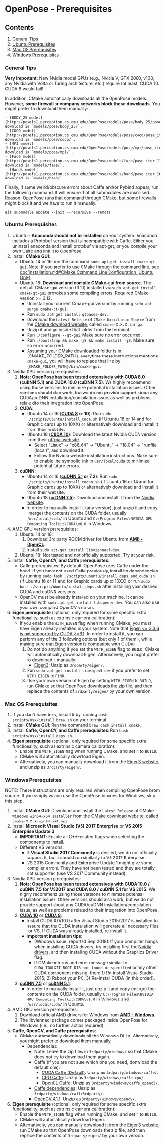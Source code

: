 OpenPose - Prerequisites
==========================

## Contents
1. [General Tips](#general-tips)
2. [Ubuntu Prerequisites](#ubuntu-prerequisites)
3. [Mac OS Prerequisites](#mac-os-prerequisites)
4. [Windows Prerequisites](#windows-prerequisites)



### General Tips
**Very important**: New Nvidia model GPUs (e.g., Nvidia V, GTX 2080, v100, any Nvidia with Volta or Turing architecture, etc.) require (at least) CUDA 10. CUDA 8 would fail!

In addition, CMake automatically downloads all the OpenPose models. However, **some firewall or company networks block these downloads**. You might prefer to download them manually:

    - [BODY_25 model](http://posefs1.perception.cs.cmu.edu/OpenPose/models/pose/body_25/pose_iter_584000.caffemodel): download in `models/pose/body_25/`.
    - [COCO model](http://posefs1.perception.cs.cmu.edu/OpenPose/models/pose/coco/pose_iter_440000.caffemodel): download in `models/pose/coco/`.
    - [MPI model](http://posefs1.perception.cs.cmu.edu/OpenPose/models/pose/mpi/pose_iter_160000.caffemodel): download in `models/pose/mpi/`.
    - [Face model](http://posefs1.perception.cs.cmu.edu/OpenPose/models/face/pose_iter_116000.caffemodel): download in `models/face/`.
    - [Hands model](http://posefs1.perception.cs.cmu.edu/OpenPose/models/hand/pose_iter_102000.caffemodel): download in `models/hand/`.

Finally, if some weird/obscure errors about Caffe and/or Pybind appear, run the following command. It will ensure that all submodules are iniatilised. Reason: OpenPose runs that command through CMake, but some firewalls might block it and we have to run it manually.
```
git submodule update --init --recursive --remote
```



### Ubuntu Prerequisites
1. Ubuntu - **Anaconda should not be installed** on your system. Anaconda includes a Protobuf version that is incompatible with Caffe. Either you uninstall anaconda and install protobuf via apt-get, or you compile your own Caffe and link it to OpenPose.
2. Install **CMake GUI**:
    - Ubuntu 14 or 16: run the command `sudo apt-get install cmake-qt-gui`. Note: If you prefer to use CMake through the command line, see [doc/installation.md#CMake Command Line Configuration (Ubuntu Only)](./installation.md#cmake-command-line-configuration-ubuntu-only).
    - Ubuntu 18: **Download and compile CMake-gui from source**. The default CMake-gui version (3.10) installed via `sudo apt-get install cmake-qt-gui` provokes some compiling errors. Required CMake version >= 3.12.
        - Uninstall your current Cmake-gui version by running `sudo apt purge cmake-qt-gui`.
        - Run `sudo apt-get install qtbase5-dev`.
        - Download the `Latest Release` of `CMake Unix/Linux Source` from the [CMake download website](https://cmake.org/download/), called `cmake-X.X.X.tar.gz`.
        - Unzip it and go inside that folder from the terminal.
        - Run `./configure --qt-gui`. Make sure no error occurred.
        - Run `./bootstrap && make -j8 && make install -j8`. Make sure no error occurred.
        - Assuming your CMake downloaded folder is in {CMAKE_FOLDER_PATH}, everytime these instructions mentions `cmake-gui`, you will have to replace that line by `{CMAKE_FOLDER_PATH}/bin/cmake-gui`.
3. Nvidia GPU version prerequisites:
    1. **Note: OpenPose has been tested extensively with CUDA 8.0 (cuDNN 5.1) and CUDA 10.0 (cuDNN 7.5)**. We highly recommend using those versions to minimize potential installation issues. Other versions should also work, but we do not provide support about any CUDA/cuDNN installation/compilation issue, as well as problems relate dto their integration into OpenPose.
    2. **CUDA**:
        - Ubuntu 14 or 16 ([**CUDA 8**](https://developer.nvidia.com/cuda-80-ga2-download-archive) **or 10**): Run `sudo ./scripts/ubuntu/install_cuda.sh` (if Ubuntu 16 or 14 and for Graphic cards up to 10XX) or alternatively download and install it from their website.
        - Ubuntu 18 ([**CUDA 10**](https://developer.nvidia.com/cuda-downloads)): Download the latest Nvidia CUDA version from their [official website](https://developer.nvidia.com/cuda-downloads).
            - Select "Linux" -> "x86_64" -> "Ubuntu" -> "18.04" -> "runfile (local)", and download it.
            - Follow the Nvidia website installation instructions. Make sure to enable the symbolic link in `usr/local/cuda` to minimize potential future errors.
    3. **cuDNN**:
        - Ubuntu 14 or 16 ([**cuDNN 5.1**](https://developer.nvidia.com/rdp/cudnn-archive) **or 7.2**): Run `sudo ./scripts/ubuntu/install_cudnn.sh` (if Ubuntu 16 or 14 and for Graphic cards up to 10XX) or alternatively download and install it from their website.
        - Ubuntu 18 ([**cuDNN 7.5**](https://developer.nvidia.com/cudnn)): Download and install it from the [Nvidia website](https://developer.nvidia.com/cudnn).
        - In order to manually install it (any version), just unzip it and copy (merge) the contents on the CUDA folder, usually `/usr/local/cuda/` in Ubuntu and `C:\Program Files\NVIDIA GPU Computing Toolkit\CUDA\v8.0` in Windows.
5. AMD GPU version prerequisites:
    1. Ubuntu 14 or 16:
        1. Download 3rd party ROCM driver for Ubuntu from [**AMD - OpenCL**](https://rocm.github.io/ROCmInstall.html).
        2. Install `sudo apt-get install libviennacl-dev`.
    2. Ubuntu 18: Not tested and not officially supported. Try at your risk.
6. Install **Caffe, OpenCV, and Caffe prerequisites**:
    - Caffe prerequisites: By default, OpenPose uses Caffe under the hood. If you have not used Caffe previously, install its dependencies by running `sudo bash ./scripts/ubuntu/install_deps_and_cuda.sh` (if Ubuntu 16 or 14 and for Graphic cards up to 10XX) or run `sudo bash ./scripts/ubuntu/install_deps.sh` after installing your desired CUDA and cuDNN versions.
    - OpenCV must be already installed on your machine. It can be installed with `sudo apt-get install libopencv-dev`. You can also use your own compiled OpenCV version.
7. **Eigen prerequisite** (optional, only required for some specific extra functionality, such as extrinsic camera calibration):
    - If you enable the `WITH_EIGEN` flag when running CMake, you must have Eigen already installed in your system. Note that [Eigen <= 3.3.6 is not supported by CUDA >=9.1](https://bitbucket.org/eigen/eigen/commits/034b6c3e101792a3cc3ccabd9bfaddcabe85bb58?at=default). In order to install it, you can perform any of the 3 following options (but only 1 of them!), while making sure that Eigen version is compatible with CUDA:
        1. Do not do anything if you set the `WITH_EIGEN` flag to `BUILD`, CMake will automatically download Eigen. Alternatively, you might prefer to download it manually:
            - [Eigen3](http://posefs1.perception.cs.cmu.edu/OpenPose/3rdparty/eigen_2018_05_23.zip): Unzip as `3rdparty/eigen/`.
        2. Run `sudo apt-get install libeigen3-dev` if you prefer to set `WITH_EIGEN` to `FIND`.
        3. Use your own version of Eigen by setting `WITH_EIGEN` to `BUILD`, run CMake so that OpenPose downloads the zip file, and then replace the contents of `3rdparty/eigen/` by your own version.



### Mac OS Prerequisites
1. If you don't have `brew`, install it by running `bash scripts/osx/install_brew.sh` on your terminal.
2. Install **CMake GUI**: Run the command `brew cask install cmake`.
3. Install **Caffe, OpenCV, and Caffe prerequisites**: Run `bash scripts/osx/install_deps.sh`.
4. **Eigen prerequisite** (optional, only required for some specific extra functionality, such as extrinsic camera calibration):
    - Enable the `WITH_EIGEN` flag when running CMake, and set it to `BUILD`.
    - CMake will automatically download Eigen.
    - Alternatively, you can manually download it from the [Eigen3 website](http://posefs1.perception.cs.cmu.edu/OpenPose/3rdparty/eigen_2018_05_23.zip), and unzip as `3rdparty/eigen/`.



### Windows Prerequisites
NOTE: These instructions are only required when compiling OpenPose brom source. If you simply wanna use the OpenPose binaries for Windows, skip this step.

1. Install **CMake GUI**: Download and install the `Latest Release` of CMake `Windows win64-x64 Installer` from the [CMake download website](https://cmake.org/download/), called `cmake-X.X.X-win64-x64.msi`.
2. Install **Microsoft Visual Studio (VS) 2017 Enterprise** or **VS 2015 Enterprise Update 3**:
    - **IMPORTANT**: Enable all C++-related flags when selecting the components to install.
    - Different VS versions:
        - If **Visual Studio 2017 Community** is desired, we do not officially support it, but it should run similarly to VS 2017 Enterprise.
        - VS 2015 Community and Enterprise Update 1 might give some compiler errors. They have not been tested and they are totally not supported (use VS 2017 Community instead).
3. Nvidia GPU version prerequisites:
    1. **Note: OpenPose has been tested extensively with CUDA 10.0 / cuDNN 7.5 for VS2017 and CUDA 8.0 / cuDNN 5.1 for VS 2015**. We highly recommend using those versions to minimize potential installation issues. Other versions should also work, but we do not provide support about any CUDA/cuDNN installation/compilation issue, as well as problems related to their integration into OpenPose.
    2. [**CUDA 10**](https://developer.nvidia.com/cuda-downloads) or [**CUDA 8**](https://developer.nvidia.com/cuda-80-ga2-download-archive):
        - Install CUDA 8.0/10.0 after Visual Studio 2015/2017 is installed to assure that the CUDA installation will generate all necessary files for VS. If CUDA was already installed, re-install it.
        - **Important installation tips**:
            - (Windows issue, reported Sep 2018): If your computer hangs when installing CUDA drivers, try installing first the [Nvidia drivers](http://www.nvidia.com/Download/index.aspx), and then installing CUDA without the Graphics Driver flag.
            - If CMake returns and error message similar to `CUDA_TOOLKIT_ROOT_DIR not found or specified` or any other CUDA component missing, then: 1) Re-install Visual Studio 2015; 2) Reboot your PC; 3) Re-install CUDA (in this order!).
    3. [**cuDNN 7.5**](https://developer.nvidia.com/cudnn) or [**cuDNN 5.1**](https://developer.nvidia.com/rdp/cudnn-archive):
        - In order to manually install it, just unzip it and copy (merge) the contents on the CUDA folder, usually `C:\Program Files\NVIDIA GPU Computing Toolkit\CUDA\v8.0` in Windows and `/usr/local/cuda/` in Ubuntu.
4. AMD GPU version prerequisites:
    1. Download official AMD drivers for Windows from [**AMD - Windows**](https://support.amd.com/en-us/download).
    2. The libviennacl package comes packaged inside OpenPose for Windows (i.e., no further action required).
5. **Caffe, OpenCV, and Caffe prerequisites**:
    - CMake automatically downloads all the Windows DLLs. Alternatively, you might prefer to download them manually:
        - Dependencies:
            - Note: Leave the zip files in `3rdparty/windows/` so that CMake does not try to download them again.
            - Caffe (if you are not sure which one you need, donwload the default one):
                - [CUDA Caffe (Default)](http://posefs1.perception.cs.cmu.edu/OpenPose/3rdparty/windows/caffe_15_2019_05_16.zip): Unzip as `3rdparty/windows/caffe/`.
                - [CPU Caffe](http://posefs1.perception.cs.cmu.edu/OpenPose/3rdparty/windows/caffe_cpu_2018_05_27.zip): Unzip as `3rdparty/windows/caffe_cpu/`.
                - [OpenCL Caffe](http://posefs1.perception.cs.cmu.edu/OpenPose/3rdparty/windows/caffe_opencl_2018_02_13.zip): Unzip as `3rdparty/windows/caffe_opencl/`.
            - [Caffe dependencies](http://posefs1.perception.cs.cmu.edu/OpenPose/3rdparty/windows/caffe3rdparty_15_2019_03_14.zip): Unzip as `3rdparty/windows/caffe3rdparty/`.
            - [OpenCV 4.1.1](http://posefs1.perception.cs.cmu.edu/OpenPose/3rdparty/windows/opencv_411_v14_15_2019_09_24.zip): Unzip as `3rdparty/windows/opencv/`.
6. **Eigen prerequisite** (optional, only required for some specific extra functionality, such as extrinsic camera calibration):
    - Enable the `WITH_EIGEN` flag when running CMake, and set it to `BUILD`.
    - CMake will automatically download Eigen.
    - Alternatively, you can manually download it from the [Eigen3 website](http://posefs1.perception.cs.cmu.edu/OpenPose/3rdparty/eigen_2018_05_23.zip), run CMake so that OpenPose downloads the zip file, and then replace the contents of `3rdparty/eigen/` by your own version.
